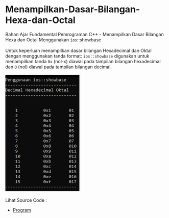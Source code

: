 # Menampilkan-Dasar-Bilangan-Hexa-dan-Octal
Bahan Ajar Fundamental Pemrograman C++ - Menampilkan Dasar Bilangan Hexa dan Octal Menggunakan <code>ios</code>::showbase<br><br>
Untuk keperluan menampilkan dasar bilangan Hexadecimal dan Oktal dengan menggunakan tanda format:
<code>ios::showbase</code> digunakan untuk menampilkan tanda <code>0x</code> (nol-x) diawal pada tampilan bilangan hexadecimal dan <code>0</code> (nol) 
diawal pada tampilan bilangan decimal.
<br><br>
<img src="https://github.com/RizkyKhapidsyah/Menampilkan-Dasar-Bilangan-Hexa-dan-Octal/blob/master/Menampilkan-Dasar-Bilangan-Hexa-dan-Octal/result/001.PNG"><br><br>
Lihat Source Code : <br>
- <a href="https://github.com/RizkyKhapidsyah/Menampilkan-Dasar-Bilangan-Hexa-dan-Octal/blob/master/Menampilkan-Dasar-Bilangan-Hexa-dan-Octal/Source.cpp">Program</a>
